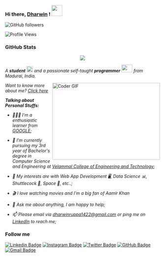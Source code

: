 ### Hi there, [Dharwin](https://www.linkedin.com/in/dharwinrvj) ! <img src="https://raw.githubusercontent.com/TheDudeThatCode/TheDudeThatCode/master/Assets/Hi.gif" width=35 height=35> 
![GitHub followers](https://img.shields.io/github/followers/dharwinrvj?style=social)

![Profile Views](https://komarev.com/ghpvc/?username=dharwinrvj&style=flat-square)

### GitHub Stats
<p align="center">
  <a href = "https://github.com/DharwinRVJ">
<img src="https://github-readme-stats-aj8vj7k8x.vercel.app/api?username=dharwinrvj&show_icons=true&title_color=ffc857&icon_color=8ac926&text_color=daf7dc&bg_color=151515&count_private=true&include_all_commits=true">
  </a>
 </p>
 
<p>
  <em>
    A <b>student</b> <img src="https://raw.githubusercontent.com/TheDudeThatCode/TheDudeThatCode/master/Assets/Medal.gif" width=20 height=20> and a passionate self-taught <b>programmer</b> <img src="https://raw.githubusercontent.com/TheDudeThatCode/TheDudeThatCode/master/Assets/Developer.gif" width=35 height=25> from Madurai, India.
  </em>
  
 </p>

<img align="right" alt="Coder GIF" height=250 width=350 src="https://i.pinimg.com/originals/e4/26/70/e426702edf874b181aced1e2fa5c6cde.gif" />

<em> Want to know more about me? [Click here](https://www.linkedin.com/in/dharwinrvj) </em>
<em>
  
  **Talking about Personal Stuffs:**

- 👨🏽‍💻 I’m a enthusiastic learner from [GOOGLE](https://www.google.com/);
- 💼 I’m currently pursuing my 3rd year of Bachelor's degree in Computer Science and Engineering at [Velammal College of Engineering and Technology](http://vcet.ac.in/);
- 🤔 My interests are with Web App Development 🖥️, Data Science 📊, Shuttlecock 🏏, Space 🚀, etc..;
- 🎬 I love watching movies and I'm a big fan of Aamir Khan <img src="https://www.pngfind.com/pngs/m/173-1737725_captain-americas-shield-hd-png-download.png" width=15 height=15>
- 💬 Ask me about anything, I am happy to help;
- 📫 Please email via dharwinruppa1422@gmail.com or ping me on [LinkedIn](https://www.linkedin.com/in/dharwinrvj) to reach me;
  <br/>
  
  </em>	


### Follow me

[![Linkedin Badge](https://img.shields.io/badge/-Dharwin%20R%20V%20J-blue?style=flat-circle&logo=Linkedin&logoColor=white&link=https://www.linkedin.com/in/dharwinrvj)](https://www.linkedin.com/in/dharwinrvj)
[![Instagram Badge](https://img.shields.io/badge/-Dharwin_R_V_J-e02c73?style=flat-circle&labelColor=e02c73&logo=Instagram&logoColor=white&link=https://www.instagram.com/dharwinrvj)](https://www.instagram.com/dharwinrvj) 
[![Twitter Badge](https://img.shields.io/badge/-Dharwin%20R%20V%20J-1ca0f1?style=flat-circle&labelColor=1ca0f1&logo=twitter&logoColor=white&link=https://twitter.com/dharwinrvj)](https://twitter.com/dharwinrvj) 
[![GitHub Badge](https://img.shields.io/badge/-Dharwin%20R%20V%20J-24292e?style=flat-circle&labelColor=24292e&logo=github&logoColor=white&link=https://github.com/dharwinrvj)](https://github.com/dharwinrvj) 
[![Gmail Badge](https://img.shields.io/badge/-Dharwin%20R%20V%20J-d54b3d?style=flat-circle&labelColor=d54b3d&logo=gmail&logoColor=white&link=mailto:dharwinruppa1422@gmail.com)](mailto:dharwinruppa1422@gmail.com)
